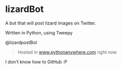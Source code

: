 # lizardBot

A bot that will post lizard images on Twitter.

Written in Python, using Tweepy

@lizardpostBot

> Hosted in www.pythonanywhere.com right now




I don't know how to GitHub :P

